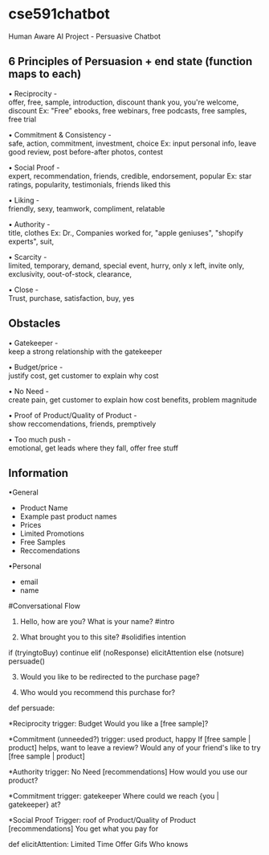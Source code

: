 # cse591chatbot
Human Aware AI Project - Persuasive Chatbot

## 6 Principles of Persuasion + end state (function maps to each)
• Reciprocity -  
offer, free, sample, introduction, discount
thank you, you're welcome, discount
Ex: "Free" ebooks, free webinars, free podcasts, free samples, free trial

• Commitment & Consistency -  
safe, action, commitment, investment, choice
Ex: input personal info, leave good review, post before-after photos, contest

• Social Proof -  
expert, recommendation, friends, credible, endorsement, popular
Ex: star ratings, popularity, testimonials, friends liked this

• Liking -  
friendly, sexy, teamwork, compliment, relatable

• Authority -  
title, clothes
Ex: Dr., Companies worked for, "apple geniuses", "shopify experts", suit,

• Scarcity -  
limited, temporary, demand, special event, hurry, only x left, invite only, exclusivity, oout-of-stock, clearance, 

• Close -  
Trust, purchase, satisfaction, buy, yes

## Obstacles
• Gatekeeper -  
keep a strong relationship with the gatekeeper

• Budget/price -  
justify cost, get customer to explain why cost

• No Need -  
create pain, get customer to explain how cost benefits, problem magnitude

• Proof of Product/Quality of Product -  
show reccomendations, friends, premptively

• Too much push -  
emotional, get leads where they fall, offer free stuff

## Information
•General
- Product Name
- Example past product names
- Prices
- Limited Promotions
- Free Samples
- Reccomendations
 
•Personal
- email
- name


#Conversational Flow

1. Hello, how are you? What is your name? #intro

2. What brought you to this site? #solidifies intention

if (tryingtoBuy)
	continue
elif (noResponse)
	elicitAttention
else (notsure)
	persuade()
	
3. Would you like to be redirected to the purchase page?

4. Who would you recommend this purchase for?


def persuade:

 *Reciprocity 
 trigger: Budget
 Would you like a [free sample]?

 *Commitment (unneeded?)
 trigger: used product, happy
 If [free sample | product] helps, want to leave a review?
 Would any of your friend's like to try [free sample | product]

 *Authority 
 trigger: No Need
 [recommendations]
 How would you use our product?

 *Commitment
 trigger: gatekeeper
 Where could we reach {you | gatekeeper} at?
 
 *Social Proof
 Trigger: roof of Product/Quality of Product
 [recommendations]
 You get what you pay for
  

def elicitAttention:
 Limited Time Offer
 Gifs
 Who knows
 

